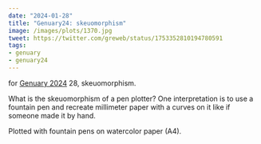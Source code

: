 ```yaml
---
date: "2024-01-28"
title: "Genuary24: skeuomorphism"
image: /images/plots/1370.jpg
tweet: https://twitter.com/greweb/status/1753352810194780591
tags:
- genuary
- genuary24
---
```


for [Genuary 2024](https://genuary.art) 28, skeuomorphism.

What is the skeuomorphism of a pen plotter? One interpretation is to use a fountain pen and recreate millimeter paper with a curves on it like if someone made it by hand.

Plotted with fountain pens on watercolor paper (A4).